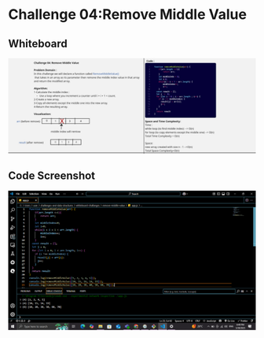 # Challenge 04:Remove Middle Value

## Whiteboard

![Remove Middle Value Whiteboard](Remove-muddle-Value-Whiteboard.jpg)

## Code Screenshot

![Remove Middle Value Screenshot image](Remove-middle-Value-Screenshot.png)
